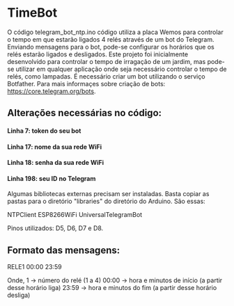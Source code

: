# TimeBot
O código telegram_bot_ntp.ino código utiliza a placa Wemos para controlar o tempo em que estarão ligados 4 relés através de um bot do Telegram. Enviando mensagens para o bot, pode-se configurar os horários que os relés estarão ligados e desligados. Este projeto foi inicialmente desenvolvido para controlar o tempo de irragação de um jardim, mas pode-se utilizar em qualquer aplicação onde seja necessário controlar o tempo de relés, como lampadas. É necessário criar um bot utilizando o serviço Botfather. Para mais informaçes sobre criação de bots: https://core.telegram.org/bots.

## Alterações necessárias no código:
#### Linha 7: token do seu bot 
#### Linha 17: nome da sua rede WiFi
#### Linha 18: senha da sua rede WiFi
#### Linha 198: seu ID no Telegram

Algumas bibliotecas externas precisam ser instaladas. Basta copiar as pastas para o diretório "libraries" do diretório do Arduino. São essas:

NTPClient
ESP8266WiFi
UniversalTelegramBot

Pinos utilizados: D5, D6, D7 e D8.

## Formato das mensagens: 
RELE1 00:00 23:59

Onde, 
1 -> número do relé (1 a 4)
00:00 -> hora e minutos de início (a partir desse horário liga)
23:59 -> hora e minutos do fim (a partir desse horário desliga)













